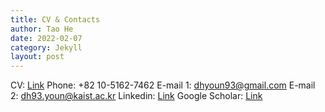 ```yaml
---
title: CV & Contacts
author: Tao He
date: 2022-02-07
category: Jekyll
layout: post
---
```


CV: [Link](https://donghyun-youn.github.io/about/assets/%5BCV%5D%20Donghyun%20Youn.pdf)
Phone: +82 10-5162-7462
E-mail 1: [dhyoun93@gmail.com](dhyoun93@gmail.com)
E-mail 2: [dh93.youn@kaist.ac.kr](dh93.youn@kaist.ac.kr)
Linkedin: [Link](https://www.linkedin.com/in/donghyun-youn-116b72156/)
Google Scholar: [Link](https://scholar.google.com/citations?hl=ko&user=tYanKRIAAAAJ)
